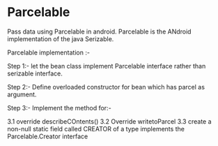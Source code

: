 # Parcelable
Pass data using Parcelable in android.
Parcelable is the ANdroid implementation of the java Serizable.

Parcelable implementation :-

Step 1:- let the bean class implement Parcelable interface rather than serizable interface.

Step 2:- Define overloaded constructor for bean which has parcel as argument.

Step 3:- Implement the method for:-

  3.1 override describeCOntents()
  3.2 Override writetoParcel
  3.3 create a non-null static field called CREATOR of a type implements the Parcelable.Creator interface

